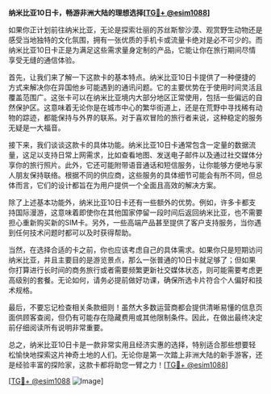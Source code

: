 **纳米比亚10日卡，畅游非洲大陆的理想选择[[TG💪+ @esim1088](https://t.me/s/esim1088)]**

如果你正计划前往纳米比亚，无论是探索壮丽的苏丝斯黎沙漠、观赏野生动物还是感受当地独特的文化氛围，拥有一张优质的手机卡或流量卡绝对是必不可少的。而纳米比亚10日卡正是为满足这些需求量身定制的产品，它能让你在旅行期间尽情享受无缝的通信体验。

首先，让我们来了解一下这款卡的基本特点。纳米比亚10日卡提供了一种便捷的方式来解决你在异国他乡可能遇到的通讯问题。它的主要优势在于使用时间灵活且覆盖范围广。这张卡可以在纳米比亚境内大部分地区正常使用，包括一些偏远的自然保护区。这意味着无论你是在城市中心的繁华街道上，还是在荒野中寻找稀有动物的踪迹，都能保持与外界的联系。对于喜欢冒险的旅行者来说，这种稳定的服务无疑是一大福音。

接下来，我们谈谈这款卡的具体功能。纳米比亚10日卡通常包含一定量的数据流量，这足以支持日常上网需求，比如查看地图、发送电子邮件以及通过社交媒体分享你的旅行照片。此外，它还可能附带语音通话和短信服务，让你能够方便地与家人朋友保持联络。根据不同的供应商，这些服务的具体细节可能会有所不同，但总体而言，它们的设计都旨在为用户提供一个全面且高效的解决方案。

除了上述基本功能外，纳米比亚10日卡还有一些额外的优势。例如，许多卡都支持国际漫游，这意味着即使你在其他国家停留一段时间后返回纳米比亚，也不需要担心重新购买新的SIM卡。另外，一些高端产品甚至提供了客户支持服务，当你遇到任何技术问题时都可以及时获得帮助。

当然，在选择合适的卡之前，你也应该考虑自己的具体需求。如果你只是短期访问纳米比亚，并且主要目的是游览景点，那么一张普通的10日卡就足够了；但如果你打算进行长时间的商务旅行或者需要频繁更新社交媒体状态，则可能需要考虑更高级别的套餐。无论如何，请务必提前做好功课，确保所选卡片符合个人偏好和技术规格。

最后，不要忘记检查相关条款细则！虽然大多数运营商都会提供清晰易懂的信息页面供顾客查阅，但仍有可能存在隐藏费用或其他限制条件。因此，在做出最终决定前仔细阅读所有说明非常重要。

总之，纳米比亚10日卡是一款非常实用且经济实惠的选择，特别适合那些想要轻松愉快地探索这片神奇土地的人们。无论你是第一次踏上非洲大陆的新手游客，还是经验丰富的探险家，这款卡都将助您一臂之力！[[TG💪+ @esim1088](https://t.me/s/esim1088)]

[[TG💪+ @esim1088](https://t.me/s/esim1088) ![Image](https://i.postimg.cc/4NQfJmqS/Snipaste-2025-05-13-00-14-12.png)]